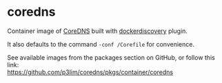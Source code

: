 # coredns

Container image of [CoreDNS](https://github.com/coredns/coredns) built with
[dockerdiscovery](https://github.com/kevinjqiu/coredns-dockerdiscovery) plugin.

It also defaults to the command `-conf /Corefile` for convenience.

See available images from the packages section on GitHub, or follow this link:  
<https://github.com/p3lim/coredns/pkgs/container/coredns>
